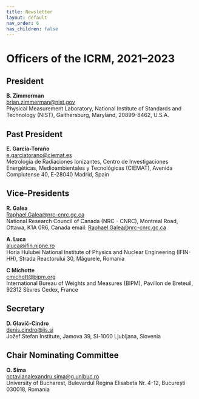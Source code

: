 ```yaml
---
title: Newsletter
layout: default
nav_order: 6
has_children: false
---
```


# Officers of the ICRM, 2021–2023

## President

**B. Zimmerman**\
[brian.zimmerman@nist.gov](mailto:brian.zimmerman@nist.gov)\
Physical Measurement Laboratory, National Institute of Standards and Technology
(NIST), Gaithersburg, Maryland, 20899-8462, U.S.A.

## Past President

**E. García-Toraño**\
[e.garciatorano@ciemat.es](mailto:e.garciatorano@ciemat.es)\
Metrología de Radiaciones Ionizantes, Centro de Investigaciones Energéticas,
Medioambientales y Tecnológicas (CIEMAT), Avenida Complutense 40, E-28040
Madrid, Spain

## Vice-Presidents

**R. Galea**\
[Raphael.Galea@nrc-cnrc.gc.ca](Raphael.Galea@nrc-cnrc.gc.ca)\
National Research Council of Canada (NRC - CNRC), Montreal Road, Ottawa, K1A
0R6, Canada email: <Raphael.Galea@nrc-cnrc.gc.ca>

**A. Luca**\
[aluca@ifin.nipne.ro](mailto:aluca@ifin.nipne.ro)\
Horia Hulubei National Institute of Physics and Nuclear Engineering (IFIN-HH),
Strada Reactorului 30, Măgurele, Romania

**C Michotte**\
[cmichott@bipm.org](mailto:cmichott@bipm.org)\
International Bureau of Weights and Measures (BIPM), Pavillon de Breteuil, 92312
Sèvres Cedex, France

## Secretary

**D. Glavič-Cindro**\
[denis.cindro@ijs.si](mailto:denis.cindro@ijs.si)\
Jožef Stefan Institute, Jamova 39, SI-1000 Ljubljana, Slovenia

## Chair Nominating Committee

**O. Sima**\
[octavianalexandru.sima@g.unibuc.ro](mailto:octavianalexandru.sima@g.unibuc.ro)\
University of Bucharest, Bulevardul Regina Elisabeta Nr. 4-12, București 030018,
Romania
